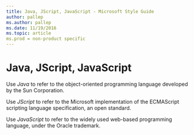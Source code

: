 ```yaml
---
title: Java, JScript, JavaScript - Microsoft Style Guide
author: pallep
ms.author: pallep
ms.date: 11/19/2016
ms.topic: article
ms.prod = non-product specific
---
```


# Java, JScript, JavaScript

Use *Java* to refer to the object-oriented programming language developed by the Sun Corporation.

Use *JScript* to refer to the Microsoft implementation of the ECMAScript scripting language specification, an open standard. 

Use *JavaScript* to refer to the widely used web-based programming language, under the Oracle trademark.
